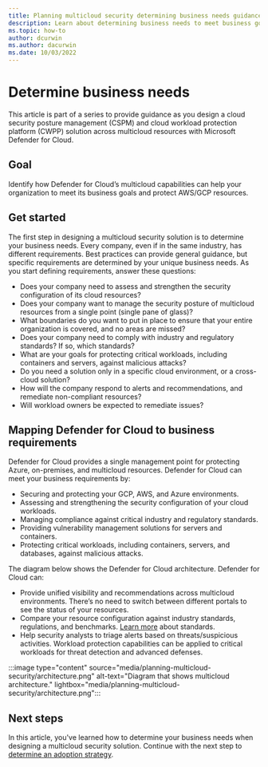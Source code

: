 ```yaml
---
title: Planning multicloud security determining business needs guidance
description: Learn about determining business needs to meet business goals in multicloud environment with Microsoft Defender for Cloud.
ms.topic: how-to
author: dcurwin
ms.author: dacurwin
ms.date: 10/03/2022
---
```


# Determine business needs

This article is part of a series to provide guidance as you design a cloud security posture management (CSPM) and cloud workload protection platform (CWPP) solution across multicloud resources with Microsoft Defender for Cloud.

## Goal

Identify how Defender for Cloud’s multicloud capabilities can help your organization to meet its business goals and protect AWS/GCP resources.

## Get started

The first step in designing a multicloud security solution is to determine your business needs. Every company, even if in the same industry, has different requirements. Best practices can provide general guidance, but specific requirements are determined by your unique business needs.
As you start defining requirements, answer these questions:

- Does your company need to assess and strengthen the security configuration of its cloud resources?
- Does your company want to manage the security posture of multicloud resources from a single point (single pane of glass)?
- What boundaries do you want to put in place to ensure that your entire organization is covered, and no areas are missed?
- Does your company need to comply with industry and regulatory standards? If so, which standards?
- What are your goals for protecting critical workloads, including containers and servers, against malicious attacks?
- Do you need a solution only in a specific cloud environment, or a cross-cloud solution?
- How will the company respond to alerts and recommendations, and remediate non-compliant resources?
- Will workload owners be expected to remediate issues?

## Mapping Defender for Cloud to business requirements

Defender for Cloud provides a single management point for protecting Azure, on-premises, and multicloud resources. Defender for Cloud can meet your business requirements by:

- Securing and protecting your GCP, AWS, and Azure environments.
- Assessing and strengthening the security configuration of your cloud workloads.
- Managing compliance against critical industry and regulatory standards.
- Providing vulnerability management solutions for servers and containers.
- Protecting critical workloads, including containers, servers, and databases, against malicious attacks.

The diagram below shows the Defender for Cloud architecture. Defender for Cloud can:

- Provide unified visibility and recommendations across multicloud environments. There’s no need to switch between different portals to see the status of your resources.
- Compare your resource configuration against industry standards, regulations, and benchmarks. [Learn more](./update-regulatory-compliance-packages.yml) about standards.
- Help security analysts to triage alerts based on threats/suspicious activities. Workload protection capabilities can be applied to critical workloads for threat detection and advanced defenses.

:::image type="content" source="media/planning-multicloud-security/architecture.png" alt-text="Diagram that shows multicloud architecture." lightbox="media/planning-multicloud-security/architecture.png":::

## Next steps

In this article, you've learned how to determine your business needs when designing a multicloud security solution. Continue with the next step to [determine an adoption strategy](plan-multicloud-security-define-adoption-strategy.md).
